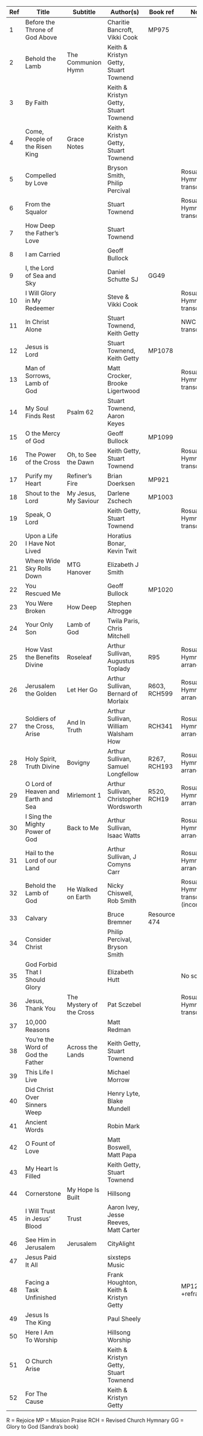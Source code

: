 
| Ref | Title					| Subtitle			| Author(s)					| Book ref	| Notes						|
| --- | --------------------------------------- | ----------------------------- | --------------------------------------------- | ------------- | --------------------------------------------- |
|   1 | Before the Throne of God Above		| 				| Charitie Bancroft, Vikki Cook			| MP975		| 						|
|   2 | Behold the Lamb				| The Communion Hymn		| Keith & Kristyn Getty, Stuart Townend		| 		| 						|
|   3 | By Faith				| 				| Keith & Kristyn Getty, Stuart Townend		| 		| 						|
|   4 | Come, People of the Risen King		| Grace Notes			| Keith & Kristyn Getty, Stuart Townend		| 		| 						|
|   5 | Compelled by Love			| 				| Bryson Smith, Philip Percival			| 		| Rosuav Hymnal transcription			|
|   6 | From the Squalor			| 				| Stuart Townend				| 		| Rosuav Hymnal transcription			|
|   7 | How Deep the Father’s Love		| 				| Stuart Townend				| 		| 						|
|   8 | I am Carried				| 				| Geoff Bullock					| 		| 						|
|   9 | I, the Lord of Sea and Sky		| 				| Daniel Schutte SJ				| GG49		| 						|
|  10 | I Will Glory in My Redeemer		| 				| Steve & Vikki Cook				| 		| Rosuav Hymnal transcription			|
|  11 | In Christ Alone				| 				| Stuart Townend, Keith Getty			| 		| NWC transcription				|
|  12 | Jesus is Lord				| 				| Stuart Townend, Keith Getty			| MP1078	| 						|
|  13 | Man of Sorrows, Lamb of God		| 				| Matt Crocker, Brooke Ligertwood		| 		| Rosuav Hymnal transcription			|
|  14 | My Soul Finds Rest			| Psalm 62			| Stuart Townend, Aaron Keyes			| 		| 						|
|  15 | O the Mercy of God			| 				| Geoff Bullock					| MP1099	| 						|
|  16 | The Power of the Cross			| Oh, to See the Dawn		| Keith Getty, Stuart Townend			| 		| Rosuav Hymnal transcription			|
|  17 | Purify my Heart				| Refiner’s Fire		| Brian Doerksen				| MP921		| 						|
|  18 | Shout to the Lord			| My Jesus, My Saviour		| Darlene Zschech				| MP1003	| 						|
|  19 | Speak, O Lord				| 				| Keith Getty, Stuart Townend			| 		| Rosuav Hymnal transcription			|
|  20 | Upon a Life I Have Not Lived		| 				| Horatius Bonar, Kevin Twit			| 		| 						|
|  21 | Where Wide Sky Rolls Down		| MTG Hanover			| Elizabeth J Smith				| 		| 						|
|  22 | You Rescued Me				| 				| Geoff Bullock					| MP1020	| 						|
|  23 | You Were Broken				| How Deep			| Stephen Altrogge				| 		| 						|
|  24 | Your Only Son				| Lamb of God			| Twila Paris, Chris Mitchell			| 		| 						|
|  25 | How Vast the Benefits Divine		| Roseleaf			| Arthur Sullivan, Augustus Toplady		| R95		| Rosuav Hymnal arrangement			|
|  26 | Jerusalem the Golden			| Let Her Go			| Arthur Sullivan, Bernard of Morlaix		| R603, RCH599	| Rosuav Hymnal arrangement			|
|  27 | Soldiers of the Cross, Arise		| And In Truth			| Arthur Sullivan, William Walsham How		| RCH341	| Rosuav Hymnal arrangement			|
|  28 | Holy Spirit, Truth Divine		| Bovigny			| Arthur Sullivan, Samuel Longfellow		| R267, RCH193	| Rosuav Hymnal arrangement			|
|  29 | O Lord of Heaven and Earth and Sea	| Mirlemont 1			| Arthur Sullivan, Christopher Wordsworth	| R520, RCH19	| Rosuav Hymnal arrangement			|
|  30 | I Sing the Mighty Power of God		| Back to Me			| Arthur Sullivan, Isaac Watts			| 		| Rosuav Hymnal arrangement			|
|  31 | Hail to the Lord of our Land		| 				| Arthur Sullivan, J Comyns Carr		| 		| Rosuav Hymnal arrangement			|
|  32 | Behold the Lamb of God			| He Walked on Earth		| Nicky Chiswell, Rob Smith			| 		| Rosuav Hymnal transcription (incomplete)	|
|  33 | Calvary					| 				| Bruce Bremner					| Resource 474	| 						|
|  34 | Consider Christ				| 				| Philip Percival, Bryson Smith			| 		| 						|
|  35 | God Forbid That I Should Glory		| 				| Elizabeth Hutt				| 		| No score					|
|  36 | Jesus, Thank You			| The Mystery of the Cross	| Pat Sczebel					| 		| Rosuav Hymnal transcription			|
|  37 | 10,000 Reasons				| 				| Matt Redman					| 		| 						|
|  38 | You’re the Word of God the Father	| Across the Lands		| Keith Getty, Stuart Townend			| 		| 						|
|  39 | This Life I Live			| 				| Michael Morrow				| 		| 						|
|  40 | Did Christ Over Sinners Weep		| 				| Henry Lyte, Blake Mundell			| 		| 						|
|  41 | Ancient Words				| 				| Robin Mark					| 		| 						|
|  42 | O Fount of Love				| 				| Matt Boswell, Matt Papa			| 		| 						|
|  43 | My Heart Is Filled			| 				| Keith Getty, Stuart Townend			| 		| 						|
|  44 | Cornerstone				| My Hope Is Built		| Hillsong					| 		| 						|
|  45 | I Will Trust in Jesus’ Blood		| Trust				| Aaron Ivey, Jesse Reeves, Matt Carter		| 		| 						|
|  46 | See Him in Jerusalem			| Jerusalem			| CityAlight					| 		| 						|
|  47 | Jesus Paid It All			| 				| sixsteps Music				| 		| 						|
|  48 | Facing a Task Unfinished		| 				| Frank Houghton, Keith & Kristyn Getty		| 		| MP126 +refrain				|
|  49 | Jesus Is The King			| 				| Paul Sheely					| 		| 						|
|  50 | Here I Am To Worship			| 				| Hillsong Worship				| 		| 						|
|  51 | O Church Arise				| 				| Keith & Kristyn Getty, Stuart Townend		| 		| 						|
|  52 | For The Cause				| 				| Keith & Kristyn Getty				| 		| 						|

R = Rejoice
MP = Mission Praise
RCH = Revised Church Hymnary
GG = Glory to God (Sandra’s book)
